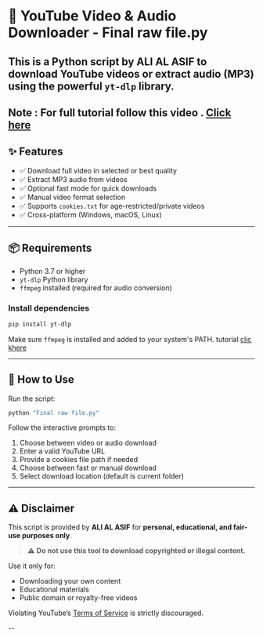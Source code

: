 
# 🎥 YouTube Video & Audio Downloader - Final raw file.py

This is a Python script by **ALI AL ASIF** to download YouTube videos or extract audio (MP3) using the powerful `yt-dlp` library.
---
**Note** : For full tutorial follow this video . [Click here](https://drive.google.com/file/d/1B8HUEuYYM0kjflehLDRycMi47QD4m1yd/view?usp=drive_link)
---

## ✨ Features

- ✅ Download full video in selected or best quality
- ✅ Extract MP3 audio from videos
- ✅ Optional fast mode for quick downloads
- ✅ Manual video format selection
- ✅ Supports `cookies.txt` for age-restricted/private videos
- ✅ Cross-platform (Windows, macOS, Linux)

---

## 📦 Requirements

- Python 3.7 or higher
- `yt-dlp` Python library
- `ffmpeg` installed (required for audio conversion)

### Install dependencies

```bash
pip install yt-dlp
```

Make sure `ffmpeg` is installed and added to your system's PATH.
tutorial [clic khere](https://youtu.be/K7znsMo_48I?si=DDKTBEsK2ouuv7MO)

---

## 🚀 How to Use

Run the script:

```bash
python "Final raw file.py"
```

Follow the interactive prompts to:
1. Choose between video or audio download
2. Enter a valid YouTube URL
3. Provide a cookies file path if needed
4. Choose between fast or manual download
5. Select download location (default is current folder)

---

## ⚠️ Disclaimer

This script is provided by **ALI AL ASIF** for **personal, educational, and fair-use purposes only**.

> ⚠️ **Do not use this tool to download copyrighted or illegal content.**

Use it only for:
- Downloading your own content
- Educational materials
- Public domain or royalty-free videos

Violating YouTube’s [Terms of Service](https://www.youtube.com/t/terms) is strictly discouraged.

--
